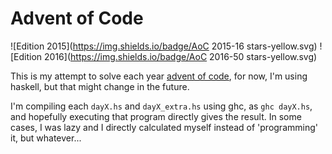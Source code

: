 # Advent of Code
![Edition 2015](https://img.shields.io/badge/AoC 2015-16 stars-yellow.svg)
![Edition 2016](https://img.shields.io/badge/AoC 2016-50 stars-yellow.svg)

This is my attempt to solve each year [advent of code](http://adventofcode.com),
for now, I'm using haskell, but that might change in the future.

I'm compiling each `dayX.hs` and `dayX_extra.hs` using ghc, as `ghc dayX.hs`, and
hopefully executing that program directly gives the result. In some cases, I was
lazy and I directly calculated myself instead of 'programming' it, but whatever...
